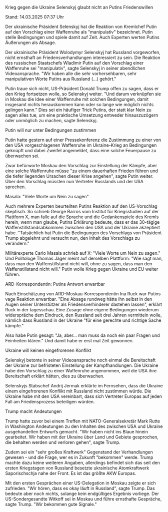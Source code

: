 
Krieg gegen die Ukraine
Selenskyj glaubt nicht an Putins Friedenswillen


Stand: 14.03.2025 07:37 Uhr


Der ukrainische Präsident Selenskyj hat die Reaktion von Kremlchef Putin auf den Vorschlag einer Waffenruhe als "manipulativ" bezeichnet. Putin stelle Bedingungen und spiele damit auf Zeit. Auch Experten werten Putins Äußerungen als Absage.



Der ukrainische Präsident Wolodymyr Selenskyj hat Russland vorgeworfen, nicht ernsthaft an Friedensverhandlungen interessiert zu sein. Die Reaktion des russischen Staatschefs Wladimir Putin auf den Vorschlag einer Waffenruhe sei "manipulativ", sagte Selenskyj in seiner abendlichen Videoansprache. "Wir haben alle die sehr vorhersehbaren, sehr manipulativen Worte Putins aus Russland (...) gehört."


Putin traue sich nicht, US-Präsident Donald Trump offen zu sagen, dass er den Krieg fortsetzen wolle, so Selenskyj weiter. "Und darum verknüpfen sie in Moskau die Idee einer Waffenruhe mit solchen Bedingungen, damit insgesamt nichts herauskommen kann oder so lange wie möglich nichts gelingen kann." Dies sei ein häufiger Trick Putins, der statt klar Nein zu sagen alles tue, um eine praktische Umsetzung entweder hinauszuzögern oder unmöglich zu machen, sagte Selenskyj.

Putin will nur unter Bedingungen zustimmen


Putin hatte gestern auf einer Pressekonferenz die Zustimmung zu einer von den USA vorgeschlagenen Waffenruhe im Ukraine-Krieg an Bedingungen geknüpft und dabei Zweifel angemeldet, dass eine solche Feuerpause zu überwachen sei.


Zwar befürworte Moskau den Vorschlag zur Einstellung der Kämpfe, aber eine solche Waffenruhe müsse "zu einem dauerhaften Frieden führen und die tiefer liegenden Ursachen dieser Krise angehen", sagte Putin weiter. Über den Vorschlag müssten nun Vertreter Russlands und der USA sprechen.

Masala: "Viele Worte um Nein zu sagen"


Auch mehrere Experten beurteilten Putins Reaktion auf den US-Vorschlag skeptisch. So schrieb George Barros vom Institut für Kriegsstudien auf der Plattform X, man falle auf die Sprache und die Gedankenspiele des Kremls herein, wenn man glaube, Putins Erklärung bedeute, dass er das 30-tägige Waffenstillstandsabkommen zwischen den USA und der Ukraine akzeptiert habe. "Tatsächlich hat Putin die Bedingungen des Vorschlags von Präsident Trump abgelehnt und versucht nun, den Inhalt des Vorschlags zu verändern." 


Militärexperte Carlo Masala schrieb auf X: "Viele Worte um Nein zu sagen." Und Politologe Thomas Jäger meint auf derselben Plattform: "Wie sagt man, dass man den Waffenstillstand nicht will, ohne zu sagen, dass man den Waffenstillstand nicht will." Putin wolle Krieg gegen Ukraine und EU weiter führen. 

ARD-Korrespondentin: Putins Antwort erwartbar


Nach Einschätzung von ARD-Moskau-Korrespondentin Ina Ruck war Putins vage Reaktion erwartbar. "Eine Absage rundweg hätte ihn selbst in den Augen seiner Unterstützer als Friedensverhinderer dastehen lassen", erklärt Ruck in der tagesschau. Eine Zusage ohne eigene Bedingungen wiederum widerspräche dem Eindruck, den Russland seit drei Jahren vermitteln wolle, nämlich dass Russland in der Ukraine "für eine gerechte und richtige Sache kämpfe."


Also habe Putin gesagt: "Ja, aber... man muss da noch ein paar Fragen und Feinheiten klären." Und damit habe er erst mal Zeit gewonnen.

Ukraine will keinen eingefrorenen Konflikt


Selenskyj betonte in seiner Videoansprache noch einmal die Bereitschaft der Ukraine zur befristeten Einstellung der Kampfhandlungen. Die Ukraine habe den Vorschlag zu einer Waffenruhe angenommen, weil die USA ihre Bereitschaft erklärt hätten, dies zu überwachen.


Selenskyjs Stabschef Andrij Jermak erklärte im Fernsehen, dass die Ukraine einem eingefrorenen Konflikt mit Russland nicht zustimmen würde. Die Ukraine habe mit den USA vereinbart, dass sich Vertreter Europas auf jeden Fall am Friedensprozess beteiligen würden.

Trump macht Andeutungen


Trump hatte zuvor bei einem Treffen mit NATO-Generalsekretär Mark Rutte in Washington Andeutungen zu den Inhalten des zwischen USA und Ukraine ausgehandelten Entwurfs gemacht. "Wir haben nicht ins Blaue hinein gearbeitet. Wir haben mit der Ukraine über Land und Gebiete gesprochen, die behalten werden und verloren gehen", sagte Trump.


Zudem sei ein "sehr großes Kraftwerk" Gegenstand der Verhandlungen gewesen - und die Frage, wer es in Zukunft "bekommen" werde. Trump machte dazu keine weiteren Angaben, allerdings befindet sich das seit den ersten Kriegstagen von Russland besetzte ukrainische Atomkraftwerk Saporischschja nahe der Front. Es ist das größte AKW Europas.


Mit den ersten Gesprächen einer US-Delegation in Moskau zeigte er sich zufrieden. "Wir hören, dass es okay läuft in Russland", sagte Trump. Das bedeute aber noch nichts, solange kein endgültiges Ergebnis vorliege. Der US-Sondergesandte Witkoff sei in Moskau und führe ernsthafte Gespräche, sagte Trump. "Wir bekommen gute Signale."

